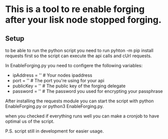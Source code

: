 <h1>This is a tool to re enable forging after your lisk node stopped forging.</h1>

<h2>Setup</h2>

<p>to be able to run the python script you need to run pyhton -m pip install requests first so the script can execute the api calls and cUrl requests.</p>

<p>In EnableForging.py you need to configere the following variables:</p>
<ul>
  <li>ipAddress = '' # Your nodes ipaddress</li>
  <li>port = '' # The port you're using for your api</li>
  <li>publicKey = '' # The public key of the forging delegate</li>
  <li>password = '' # The password you used for encrypting your passphrase</li>
</ul>

<p>After installing the requests module you can start the script with python EnableForging.py or python3 EnableForging.py.</p>

<p>when you checked if everything runs well you can make a cronjob to have optimal us of the script.</p>

<p>P.S. script still in development for easier usage.</p>
